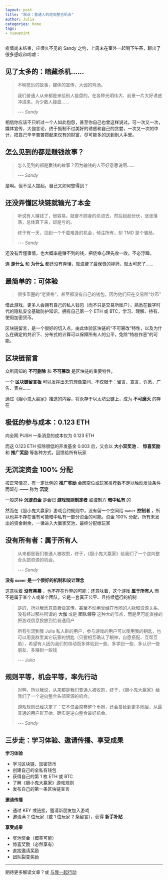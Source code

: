 ```yaml
---
layout: post
title: "观点：普通人的逆向整合机会"
author: Julia
categories: home
tags:
- viewpoint
---
```


疫情尚未结束，应很久不见的 Sandy 之约，上周末在室外一起喝下午茶，聊出了很多感叹和唏嘘：


## 见了太多的：暗藏杀机……

> 不明觉厉的故事，媒体的宣传，大伽的鸡汤。
>
> 我们普通人从来都是来给别人接盘的，在各种光明伟大、前景一片大好诱惑冲进来，为少数人接盘……
>
> _--- Sandy_

相信你应该不只听过一个人如此抱怨，甚至你自己也曾这样说过。可一次又一次，媒体宣传，大伽言论，终于抵制不过美好的诱惑和自己的贪婪，一次又一次的中计，把自己辛辛苦苦攒起来仅有的财富，尽可能多的送到别人手里。


## 怎么见到的都是赚钱故事？

> 怎么见到的都是赢钱的故事？因为输钱的人不好意思说啊……
>
> _--- Sandy_

是啊。但不见人提起，自己又如何想得到？


## 还没弄懂区块链就输光了本金

> 听说有人赚钱了，很容易。就奋不顾身的杀进去，然后起起伏伏，涨涨落落，总体算下来，却是亏的。
>
> 终于有一天，见到一个千载难逢的机会，倾注所有，却 TMD 是个骗局。
>
> _--- Sandy_

还没有弄懂事情，也大概率是赚不到的钱，把侥幸心理先收一收，不必浮躁。

连 **是什么** 和 **为什么** 都还没有弄懂，就浪费了最保贵的弹药，就太可悲了……


## 最简单的：可体验

> 很多币圈的“老资格”，甚至都没有自己的钱包，因为他们只在交易所“炒币”

借此游戏，更多人会拥有自己的私人钱包（而不只是交易所账户），熟悉在数字时代的隐私安全基础防护知识，拥有自己第一个 ETH 或 BTC，学习、理解、持有、使用加密货币。

区块链留言，是一个很好的切入点，由此体验区块链的“不可篡改”特性，以及为什么在确定的共识下、分布式的计算可以保障所有人的公平，免除“特权作恶”的可能。


## 区块链留言

众所周知的 **不可删除** 和 **不可篡改** 是区块链的重要特性。

一个 **区块链留言板** 可以发挥出无穷想像空间，不仅限于：留言、宣言、许愿、广告、表白……

通过《胆小鬼大赢家》推送的内容，将永存于以太坊公链上，成为 **不可磨灭** 的存在


## 极低的参与成本：0.123 ETH

向全网 PUSH 一条消息的成本仅为 0.123 ETH

而这 0.123 ETH 扣除很低的开发基金 0.003 后，又会以 **大小双奖池** 、 **惊喜奖励** 和 **推广奖励** 等各种方式，回馈给所有玩家


## 无沉淀资金 100% 分配

按正常情况，有一定比例的 **推广奖励** 会因空位或玩家推荐数不足以触动发放条件而留存 —— 称为 **沉淀**

一般这种 **沉淀资金** 是会归 **游戏规则制定者** 或控制方 **暗中私有** 的

然而在《胆小鬼大赢家》游戏合约规则中，没有留一个空间给 `owner` **控制者**
，所以也并不存在谁有可能暗中私有一部分资金的可能。资金 100% 分配，所有未发出的资金剩余，一律进入大赢家奖池，最终分配给玩家


## 没有所有者：属于所有人

> 从来都是我们普通人被收割，终于，《胆小鬼大赢家》给我们了一个逆向整合头部资源的机会。
>
> _--- Sandy_

**没有 `owner` 是一个很好的机制和设计理念**

这意味着 **没有黑幕** ，也不存在作弊的可能；还意味着，这个游戏 **属于所有人** 而不是属于某个人或某个团队，它是一套真正公平、且持续运行的机制

> 是的，所以我愿意自费做宣传。甚至不动用曾经在币圈的人脉和资源关系，没有经过那些所谓的 **大伽** 或是 **团队领导** 这种大的节点，而是尽可能直接的把游戏信息投放到给普通用户
>
> 所有引流到我 Julia 私人群的用户，参与游戏的用户可以使用我的钥匙，也可以用我群里其它玩家的钥匙（只要相互确认了眼神，自愿搭配、互帮互助），希望有人因为我们的带动而多体验到一些、多学到一些、多认识一些朋友、多赚到一些钱
>
> _--- Julia_


## 规则平等，机会平等，率先行动

> 对啊，所以我说，从来都是我们普通人被收割，终于，《胆小鬼大赢家》给我们了一个逆向整合头部资源的机会。
>
> 游戏规则已经决定了：它不仅会席卷整个币圈，还会蔓延到更多圈层，从最普通的用户群开始，确实是逆向整合最好机会。
>
> _--- Sandy_ 


## 三步走：学习体验、邀请传播、享受成果

**学习体验**

- 学习区块链、加密货币
- 创建自己的全私有钱包
- 获得自己的第 1 枚 ETH 或 BTC
- 了解《胆小鬼大赢家》游戏规则
- 发布自己的第一条区块链宣言

**邀请传播**

- 通过 KEY 或链接，邀请新朋友加入游戏
- 邀请满 2 位玩家（或 1 位玩家 2 条留言），获得 **新手补贴**

**享受成果**

- 奖池奖金（概率可能）
- 惊喜奖励（必然享有）
- 直接邀请奖励
- 团队裂变奖励


---

期待更多解读文章？或 [与我一起行动](/corp)
